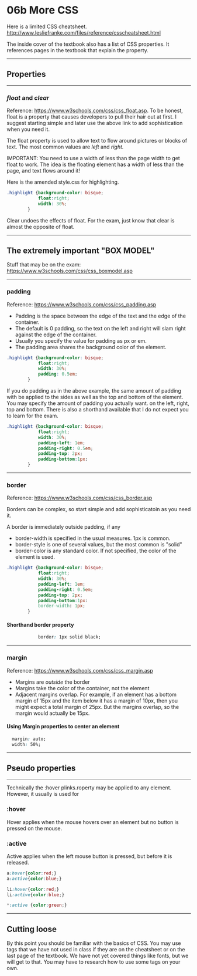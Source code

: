 # 06b More CSS

Here is a limited CSS cheatsheet. http://www.lesliefranke.com/files/reference/csscheatsheet.html

The inside cover of the textbook also has a list of CSS properties. It references pages in the textbook that explain the property.

---

## Properties

---

### *float* and *clear*

Reference: https://www.w3schools.com/css/css_float.asp.  To be honest, float is a property that causes developers to pull their hair out at first.  I suggest starting simple and later use the above link to add sophistication when you need it.

The float property is used to allow text to flow around pictures or blocks of text.  The most common values are *left* and *right.*

IMPORTANT:  You need to use a width of less than the page width to get float to work.  The idea is the floating element has a width of less than the page, and text flows around it!

Here is the amended style.css for highlighting.

```css
.highlight {background-color: bisque;
            float:right;
            width: 30%;
        }
```

Clear undoes the effects of float.  For the exam, just know that clear is almost the opposite of float.

---

## The extremely important "BOX MODEL"

Stuff that may be on the exam: https://www.w3schools.com/css/css_boxmodel.asp

---

### padding

Reference: https://www.w3schools.com/css/css_padding.asp 

* Padding is the space between the edge of the text and the edge of the container.
* The default is 0 padding, so the text on the left and right will slam right against the edge of the container.
* Usually you specify the value for padding as px or em.
* The padding area shares the background color of the element.

```css
.highlight {background-color: bisque;
            float:right;
            width: 30%;
            padding: 0.5em;
        }
```

If you do padding as in the above example, the same amount of padding with be applied to the sides as well as the top and bottom of the element.  You may specify the amount of padding you actually want. on the left, right, top and bottom.  There is also a shorthand available that I do not expect you to learn for the exam.

```css
.highlight {background-color: bisque;
            float:right;
            width: 30%;
            padding-left: 1em;
            padding-right: 0.5em;
            padding-top: 2px;
            padding-bottom:1px:
        }
```

---

### border

Reference: https://www.w3schools.com/css/css_border.asp

Borders can be complex, so start simple and add sophisticatoin as you need it.

A border is immediately outside padding, if any

* border-width is specified in the usual measures.  1px is common.
* border-style is one of several values, but the most common is "solid"
* border-color is any standard color.  If not specified, the color of the element is used.

```css
.highlight {background-color: bisque;
            float:right;
            width: 30%;
            padding-left: 1em;
            padding-right: 0.5em;
            padding-top: 2px;
            padding-bottom:1px:
            border-width: 1px;
        }
```
#### Shorthand border property

```css
            border: 1px solid black;
```
---

### margin

Reference: https://www.w3schools.com/css/css_margin.asp

* Margins are *outside* the border
* Margins take the color of the container, not the element
* Adjacent margins overlap.  For example, if an element has a bottom margin of 15px and the item below it has a margin of 10px, then you might expect a total margin of 25px.  But the margins overlap, so the margin would actually be 15px.  

#### Using Margin properties to center an element

```css
  margin: auto;
  width: 50%;
```

---

## Pseudo properties

---

Technically the :hover plinks.roperty may be applied to any element.  However, it usually is used for 

### :hover

Hover applies when the mouse hovers over an element but no button is pressed on the mouse.

### :active

Active applies when the left mouse button is pressed, but before it is released.

```css
a:hover{color:red;}
a:active{color:blue;}

li:hover{color:red;}
li:active{color:blue;}

*:active {color:green;}
```

---

## Cutting loose

By this point you should be familiar with the basics of CSS.  You may use tags that we have not used in class if they are on the cheatsheet or on the last page of the textbook.  We have not yet covered things like fonts, but we will get to that.  You may have to research how to use some tags on your own.

